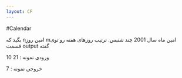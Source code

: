 ```yaml
---
layout: CF
---
```


#Calendar


بگید که nامین روزِ mامین ماه سال 2001 چند شنبس. ترتیب روزهای هفته رو توی قسمت output گفته 


ورودی نمونه :
21 10

خروجی نمونه :
7


